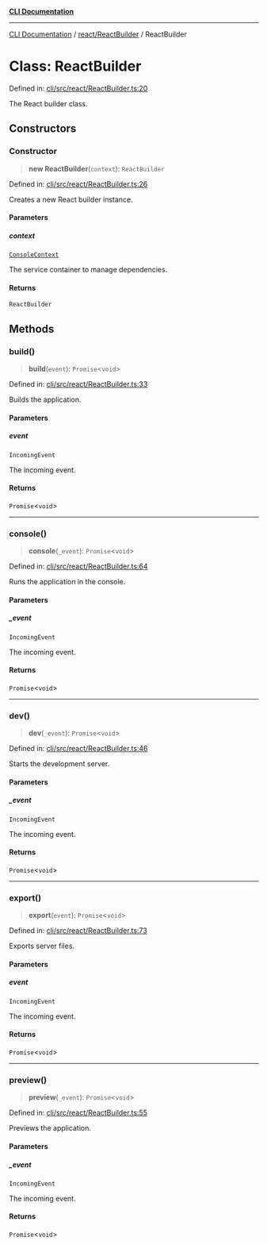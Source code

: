 [**CLI Documentation**](../../../README.md)

***

[CLI Documentation](../../../README.md) / [react/ReactBuilder](../README.md) / ReactBuilder

# Class: ReactBuilder

Defined in: [cli/src/react/ReactBuilder.ts:20](https://github.com/stonemjs/cli/blob/f139573d7f6e29779d41fb031ed261bfcad59d09/src/react/ReactBuilder.ts#L20)

The React builder class.

## Constructors

### Constructor

> **new ReactBuilder**(`context`): `ReactBuilder`

Defined in: [cli/src/react/ReactBuilder.ts:26](https://github.com/stonemjs/cli/blob/f139573d7f6e29779d41fb031ed261bfcad59d09/src/react/ReactBuilder.ts#L26)

Creates a new React builder instance.

#### Parameters

##### context

[`ConsoleContext`](../../../declarations/interfaces/ConsoleContext.md)

The service container to manage dependencies.

#### Returns

`ReactBuilder`

## Methods

### build()

> **build**(`event`): `Promise`\<`void`\>

Defined in: [cli/src/react/ReactBuilder.ts:33](https://github.com/stonemjs/cli/blob/f139573d7f6e29779d41fb031ed261bfcad59d09/src/react/ReactBuilder.ts#L33)

Builds the application.

#### Parameters

##### event

`IncomingEvent`

The incoming event.

#### Returns

`Promise`\<`void`\>

***

### console()

> **console**(`_event`): `Promise`\<`void`\>

Defined in: [cli/src/react/ReactBuilder.ts:64](https://github.com/stonemjs/cli/blob/f139573d7f6e29779d41fb031ed261bfcad59d09/src/react/ReactBuilder.ts#L64)

Runs the application in the console.

#### Parameters

##### \_event

`IncomingEvent`

The incoming event.

#### Returns

`Promise`\<`void`\>

***

### dev()

> **dev**(`_event`): `Promise`\<`void`\>

Defined in: [cli/src/react/ReactBuilder.ts:46](https://github.com/stonemjs/cli/blob/f139573d7f6e29779d41fb031ed261bfcad59d09/src/react/ReactBuilder.ts#L46)

Starts the development server.

#### Parameters

##### \_event

`IncomingEvent`

The incoming event.

#### Returns

`Promise`\<`void`\>

***

### export()

> **export**(`event`): `Promise`\<`void`\>

Defined in: [cli/src/react/ReactBuilder.ts:73](https://github.com/stonemjs/cli/blob/f139573d7f6e29779d41fb031ed261bfcad59d09/src/react/ReactBuilder.ts#L73)

Exports server files.

#### Parameters

##### event

`IncomingEvent`

The incoming event.

#### Returns

`Promise`\<`void`\>

***

### preview()

> **preview**(`_event`): `Promise`\<`void`\>

Defined in: [cli/src/react/ReactBuilder.ts:55](https://github.com/stonemjs/cli/blob/f139573d7f6e29779d41fb031ed261bfcad59d09/src/react/ReactBuilder.ts#L55)

Previews the application.

#### Parameters

##### \_event

`IncomingEvent`

The incoming event.

#### Returns

`Promise`\<`void`\>

